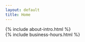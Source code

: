 ```yaml
---
layout: default
title: Home
---
```


<!-- About Section -->
<section id="about" class="text-center max-w-3xl mx-auto px-4">
  {% include about-intro.html %}
</section>

<!-- Business Hours -->
<section class="text-center max-w-3xl mx-auto px-4 mt-12">
  {% include business-hours.html %}
</section>
